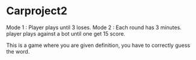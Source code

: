 # Carproject2
Mode 1 : Player plays until 3 loses.
Mode 2 : Each round has 3 minutes. player plays against a bot until one get 15 score.

This is a game where you are given definition, you have to correctly guess the word.